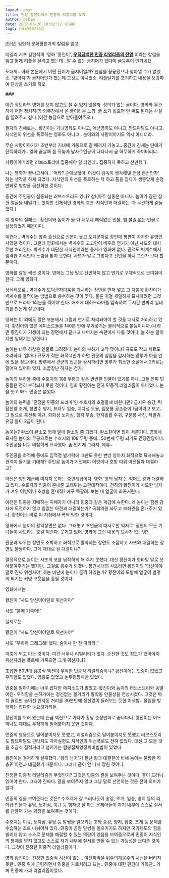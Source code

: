 ```yaml
---
layout: post
title: 단상 황진이에서 민중적 리얼리즘 찾기
author: drkim
date: 2007-06-26 18:02:12 +0900
tags: [깨달음의대화]
---
```

[단상] 김헌식 문화평론가의 칼럼을 읽고

데일리 서프 김헌식의 '영화 '황진이', **[우직담백한 민중 리얼리즘의 잔영](http://www.dailyseop.com/section/article_view.aspx?at_id=59276#new)**'이라는 칼럼을 읽고 짧게 리플을 달려고 했는데.. 알 수 없는 금지어가 있다며 글등록이 안되네요.

도대체.. 아래 본문에서 어떤 단어가 금지어일까? 한참을 끙끙댔으나 찾아낼 수가 없었소. '양아치'가 금지어인가 했는데 그것도 아니었소. 리플달기를 포기하고 내용을 보강하여 단상을 쓰기로 하오. 

**###**

이런 정도라면 영화를 보지 않고도 쓸 수 있지 않을까. 성의가 없는 글이다. 영화와 무관하게 어떤 정치적(?) 의무감에서 쓴 글이라는 느낌. 글 쓰기 싫으면 안 써도 된다는 사실을 알려주고 싶다.(이건 농담으로 받아들여주오.) 

필자의 견해로는.. 황진이는 기녀영화도 아니고, 액션영화도 아니고, 팜므파탈도 아니고, 지식인의 위선을 폭로하는 영화도 아니고.. 놈이와의 사랑이야기도 역시 아니더라. 

무슨 사랑이야기가 초반부터 기녀에 기둥으로 갈 때까지 가놓고.. 중간에 김새는 딴애기 잔뜩하다가.. 영화 끝날때 쯤 뒤늦게 남자주인공이 나타나서 곧 허무하게 죽어버리냐. 

사랑이야기라면 러브스토리에 집중해야 할 터인데.. 집중하지 못하고 산만했다. 

나는 영화가 끝나고서야.. '어라? 순애보잖아. 이것이 감독이 생각해낸 뜬금 반전인가' 하는 생각을 하게 되었다. 지식인의 위선을 폭로하는 척 하고 폼을 잡다가 생뚱맞게 순정만화로 방향을 급선회한 것이다. 

중간에 주인공이 실종되는 러브스토리도 있나? 참!(아주 실종은 아니다. 놈이가 잠깐 잠깐 얼굴을 내밀기도 했지만 전체적인 영화의 흐름-지식인과 대결하는-과 무관하게 겉돌았다.)

이 영화의 실패는.. 황진이와 놈이가 둘 다 너무나 매력없는 인물, 별 볼일 없는 인물로 설정되었기 때문이다. 

예컨대.. 벽계수는 왕족 출신으로 신분이 높고 도덕군자로 장안에 평판이 자자한 유명인사였던 것이다. 그런데 영화에서는 벽계수의 고고함이 배우의 연기가 아닌 사또의 대사로만 처리된다. 벽계수가 대단한 지식인이라는 증거가 영화에 없다. 관객도 벽계수에서 엄격한 지식인의 느낌을 받지 못한다. 사또가 말로 그렇다고 선언을 하니 그런가 보다 할 뿐이다. 

영화를 잘못 찍은 것이다. 영화는 그냥 말로 선언하지 않고 연기로 구체적으로 보여줘야 한다. 그게 영화다. 

상식적으로.. 벽계수가 도덕군자다움을 과시하는 장면을 먼저 넣고 그 다음에 황진이가 벽계수를 물먹이는 방법으로 응수하는 것이 맞다. 물론 이걸 세밀하게 묘사하려면 그것만으로 드라마 1회분을 찍어야 한다. 애초에 대하드라마를 압축하여 두시간 반짜리 일대기를 만든게 잘못이다. 

영화는 이 외에도 많은 부분에서 그림과 연기로 처리되어야 할 것을 대사로 처리하고 있다. 황진이의 많은 에피소드들을 140분 안에 우겨넣기는 물리적으로 불능이니까.(나라면 황진이가 기생이 되는 장면에서 끝내고 나머지는 속편에서 다룰 것이다. 늘 하는 말이지만 일대기는 망한다.) 

놈이는 너무 하찮은 인물로 그려졌다. 놈이의 부하가 고작 몇이냐? 규모도 작고 세트도 초라하다. 얼마나 규모가 작은 화적떼인가 하면 관군의 침입을 감시하는 망루가 마을 안에 있을 정도이다. 망루에서 관군의 접근을 감시하려면 망루가 최소한 소굴에서 2키로는 떨어져 있어야 맞지. 소꿉장난 하자는 건가.

놈이의 부하들 중에 수호지의 108 두령과 같은 변변한 인물이 있기를 하나. 그들 진짜 민중들은 전혀 부각되지 못한 것이다. 영화 황진이는 전혀 민중적 리얼리즘이 아니었다. 눈을 씻고 봐도 민중은 없었다. 

놈이의 능력을 '진정한 민중의 드라마'인 수호지의 호걸들에 비한다면? 급시우 송강, 탁탑천왕 조개, 청면수 양지, 표자두 임충, 지다성 오용, 입운룡 공손승이 1급이라고 보고.. 그 밑으로 흑선풍 이규, 화화상 노지심, 행자 무송, 한지홀률 주귀, 구문룡 사진, 적발귀 유당 들이 2급이 된다. 

놈이는? 완소이 완소오 형제 밑에 완소칠 쯤 되겠다. 완소칠이면 많이 쳐준거다. 영화에 묘사된 놈이의 무공으로는 수호지의 108 두령 중에.. 50번째 두령 되기도 간당간당이다. 주인공을 너무 비참하게 묘사했다. 좀 멋지게 그리지. 에휴~

주인공을 화적패 중에도 임꺽정 발가락에 때만도 못한 변방 양아치 화적으로 묘사해놓고 관객이 들기를 기대해? 주인공 놈이가 기껏해야 이방이나 호방 따위 아전들과 대결하고? 

아전은 양반계급에 미치지 못하는 중인계급이다. 영화 '왕의 남자'는 적어도 왕과 대결하고 있다. 수호지의 임충이 혼내준 고태위는 고관대작이다. 천하의 황진이가 사모한 남자가 겨우 이방이나 호방을 혼내줘? 에구 쪽팔려. 보는 내 얼굴이 화끈거린다. 

아전은 민중을 지배하는 지배자가 아니라 민중과 같은 계급에 속한다. 왜 놈이는 힘센 강자에 도전하지 않고 힘없는 아전과 대결하는가? 국회의원 놔두고 보좌관을 혼내주기 있나. 황진이는 바로 이 지점에서 폭싹 망한 것이다. 

영화에서 놈이의 활약장면은 없다. 그래놓고 조연급의 대사로만 억지로 '장안의 모든 기녀들이 사모하는 호걸'이란다. 웃기고 있어. 영화에 그런 내용의 묘사가 없는뎅? 

관군과 싸우는 장면도 소박하고 화적으로 활약하는 장면도 조잡하고 사또와 대결하는 장면도 불쌍하다. 그게 제대로 된 대결이냐?

결정적으로 놈이는 사또의 코를 납작하게 해 주지 못했다. 대신 황진이가 한바탕 말로 쏘아붙여주기는 했지만.. 그걸로 응수가 되겠나. 봉건시대의 사또라면 황진이의 '당신이야말로 진짜 위선자야' 하는 비난에 눈이나 꿈쩍 하겠는가? 황진이의 도발에 얼굴이 벌겋게 되기는 커녕 코웃음을 흘릴 것이다. 

영화에서는

황진이 “사또 당신이야말로 위선자야”
              
사또 “음메 기죽어!”

실제로는 

황진이 “사또 당신이야말로 위선자야”
              
사또 “푸하하 그래그래! 됐다. 술이나 한 잔 따라라.”

이렇게 되고 마는 것이다. 이건 너무나 리얼리티가 없다. 순진한 것도 정도가 있어야지 위선자라는 폭로에 기죽으면 그게 위선자냐?

조잡한 80년대 홍콩식 액션이 우직한 민중적 리얼리즘이냐? 황진이에는 민중이 없었고 우직함도 없었다. 영웅도 없었고 논두렁깡패만 있었다. 

민중을 말하기에는 너무 잡다한 에피소드가 많았고-황진이와 놈이의 러브스토리와 동떨어진- 우직함을 논하기에는 정신없는 볼거리가 황학동 만물상을 연상시켰다. 그것은 마치 술집만 늘어선 인사동 거리를 30분만에 정신없이 둘러보는 듯한 어색함.. 몰입을 방해하는 잡다한 눈요깃거리들.

황진이를 보러 왔는데 뜬금 액션으로 가다가 황당 순정만화로 끝나다니. 황진이는 어느 하나도 제대로 우직하게 밀어붙이지 못한 것이다. 

민중의 영웅으로 밀어붙이지도 못했고, 리얼리즘으로 밀어붙이지도 못했고 러브스토리도 팜므파탈도 판타지도 자아실현도 지식인의 위선폭로도 전혀 없었다. 대신 그 모든 것을 조금식 집적거리고 넘어가는 짬봉잡채양장피비빔밥이 있었다. 

황진이는 철저하게 실패했다. '왕의 남자'가 잘난 왕과 대결한데 비해 놈이는 불쌍한 하층민 아전과 대결했기 때문이다. 그러니 폼이 안 나서 망한 것이다. 

진정한 민중적 리얼리즘은 무엇인가? 그것은 민중의 결을 보여주는 것이다. 결이 드러나 있어야 한다. 그래야 진짜다. 결을 보여주지 않고 그냥 말로 선언하는 것은 전혀 의미가 없다. 

민중의 결을 보여준다는 것은? 수호지에 잘 드러나듯이 송강, 조개, 임충, 양지 등의 리더급 인물과 유당, 노지심, 이규 등 힘자랑 잘 하는 문제아들이 자기 내부에 스스로 질서를 만들어 가는 과정을 보여주는 것이다. 

수호지는 이규, 노지심, 유당 등 말썽을 일으키는 조와 송강, 양지, 임충, 조개 등 문제를 수습하는 조로 나뉘어져 있다. 민중이 곧잘 말썽을 일으키기도 하지만 국가제도의 힘을 빌리지 않고 스스로 문제를 해결할 수 있는 역량이 있음을 보여줌으로써 민중이 지식인의 통제를 받지 않고도 스스로 자기 내부에 질서를 만들 수 있는 가능성을 보여준 것이다. 그것이 진정한 민중적 리얼리즘이다. 

영화 황진이는 진정한 민중적 시선이 없는.. 여전히먹물 위주의계몽주의 시선을 버리지 못한.. 민중 위에 군림하면서 민중을 가르치려고 드는.. 민중에 대한 편견에 가득찬.. 가짜 민중에 가짜 리얼리즘이었다.